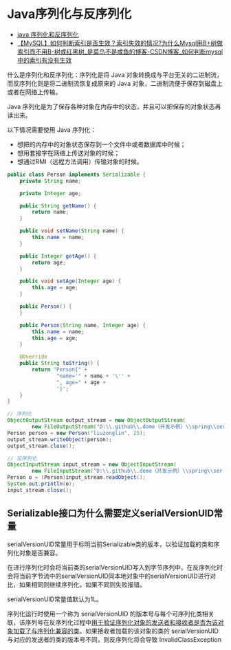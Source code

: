 # Java序列化与反序列化

- [java 序列化和反序列化](https://www.cnblogs.com/xbwang520/p/11524955.html)
- [【MySQL】如何判断索引是否生效？索引失效的情况?为什么Mysql用B+树做索引而不用B-树或红黑树_是菜鸟不是咸鱼的博客-CSDN博客_如何判断mysql中的索引有没有生效](https://blog.csdn.net/weixin_40335368/article/details/116593321)

什么是序列化和反序列化：序列化是将 Java 对象转换成与平台无关的二进制流，而反序列化则是将二进制流恢复成原来的 Java 对象，二进制流便于保存到磁盘上或者在网络上传输。

Java 序列化是为了保存各种对象在内存中的状态，并且可以把保存的对象状态再读出来。

以下情况需要使用 Java 序列化：

- 想把的内存中的对象状态保存到一个文件中或者数据库中时候；
- 想用套接字在网络上传送对象的时候；
- 想通过RMI（远程方法调用）传输对象的时候。
‍

```java
public class Person implements Serializable {
    private String name;

    private Integer age;

    public String getName() {
        return name;
    }

    public void setName(String name) {
        this.name = name;
    }

    public Integer getAge() {
        return age;
    }

    public void setAge(Integer age) {
        this.age = age;
    }

    public Person() {
    }

    public Person(String name, Integer age) {
        this.name = name;
        this.age = age;
    }

    @Override
    public String toString() {
        return "Person{" +
                "name='" + name + '\'' +
                ", age=" + age +
                '}';
    }
}
```

```java
// 序列化
ObjectOutputStream output_stream = new ObjectOutputStream(
        new FileOutputStream("D:\\.github\\.dome（开发示例）\\spring\\ser.txt"));
Person person = new Person("liuzonglin", 25);
output_stream.writeObject(person);
output_stream.close();

// 反序列化
ObjectInputStream input_stream = new ObjectInputStream(
        new FileInputStream("D:\\.github\\.dome（开发示例）\\spring\\ser.txt"));
Person o = (Person)input_stream.readObject();
System.out.println(o);
input_stream.close();
```

## Serializable接口为什么需要定义serialVersionUID常量

serialVersionUID常量用于标明当前Serializable类的版本，以验证加载的类和序列化对象是否兼容。

在进行序列化时会将当前类的serialVersionUID写入到字节序列中，在反序列化时会将当前字节流中的serialVersionUID同本地对象中的serialVersionUID进行对比，如果相同则继续序列化，如果不同则失败报错。

serialVersionUID常量值默认为1L。

序列化运行时使用一个称为 serialVersionUID 的版本号与每个可序列化类相关联，该序列号在反序列化过程中<u>用于验证序列化对象的发送者和接收者是否为该对象加载了与序列化兼容的类</u>。如果接收者加载的该对象的类的 serialVersionUID 与对应的发送者的类的版本号不同，则反序列化将会导致 InvalidClassException
